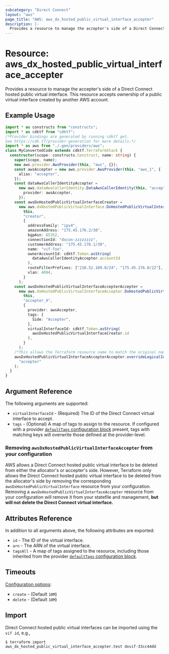 ```yaml
---
subcategory: "Direct Connect"
layout: "aws"
page_title: "AWS: aws_dx_hosted_public_virtual_interface_accepter"
description: |-
  Provides a resource to manage the accepter's side of a Direct Connect hosted public virtual interface.
---
```


# Resource: aws_dx_hosted_public_virtual_interface_accepter

Provides a resource to manage the accepter's side of a Direct Connect hosted public virtual interface.
This resource accepts ownership of a public virtual interface created by another AWS account.

## Example Usage

```typescript
import * as constructs from "constructs";
import * as cdktf from "cdktf";
/*Provider bindings are generated by running cdktf get.
See https://cdk.tf/provider-generation for more details.*/
import * as aws from "./.gen/providers/aws";
class MyConvertedCode extends cdktf.TerraformStack {
  constructor(scope: constructs.Construct, name: string) {
    super(scope, name);
    new aws.provider.AwsProvider(this, "aws", {});
    const awsAccepter = new aws.provider.AwsProvider(this, "aws_1", {
      alias: "accepter",
    });
    const dataAwsCallerIdentityAccepter =
      new aws.dataAwsCallerIdentity.DataAwsCallerIdentity(this, "accepter", {
        provider: awsAccepter,
      });
    const awsDxHostedPublicVirtualInterfaceCreator =
      new aws.dxHostedPublicVirtualInterface.DxHostedPublicVirtualInterface(
        this,
        "creator",
        {
          addressFamily: "ipv4",
          amazonAddress: "175.45.176.2/30",
          bgpAsn: 65352,
          connectionId: "dxcon-zzzzzzzz",
          customerAddress: "175.45.176.1/30",
          name: "vif-foo",
          ownerAccountId: cdktf.Token.asString(
            dataAwsCallerIdentityAccepter.accountId
          ),
          routeFilterPrefixes: ["210.52.109.0/24", "175.45.176.0/22"],
          vlan: 4094,
        }
      );
    const awsDxHostedPublicVirtualInterfaceAccepterAccepter =
      new aws.dxHostedPublicVirtualInterfaceAccepter.DxHostedPublicVirtualInterfaceAccepter(
        this,
        "accepter_4",
        {
          provider: awsAccepter,
          tags: {
            Side: "Accepter",
          },
          virtualInterfaceId: cdktf.Token.asString(
            awsDxHostedPublicVirtualInterfaceCreator.id
          ),
        }
      );
    /*This allows the Terraform resource name to match the original name. You can remove the call if you don't need them to match.*/
    awsDxHostedPublicVirtualInterfaceAccepterAccepter.overrideLogicalId(
      "accepter"
    );
  }
}

```

## Argument Reference

The following arguments are supported:

* `virtualInterfaceId` - (Required) The ID of the Direct Connect virtual interface to accept.
* `tags` - (Optional) A map of tags to assign to the resource. If configured with a provider [`defaultTags` configuration block](https://registry.terraform.io/providers/hashicorp/aws/latest/docs#default_tags-configuration-block) present, tags with matching keys will overwrite those defined at the provider-level.

### Removing `awsDxHostedPublicVirtualInterfaceAccepter` from your configuration

AWS allows a Direct Connect hosted public virtual interface to be deleted from either the allocator's or accepter's side.
However, Terraform only allows the Direct Connect hosted public virtual interface to be deleted from the allocator's side
by removing the corresponding `awsDxHostedPublicVirtualInterface` resource from your configuration.
Removing a `awsDxHostedPublicVirtualInterfaceAccepter` resource from your configuration will remove it
from your statefile and management, **but will not delete the Direct Connect virtual interface.**

## Attributes Reference

In addition to all arguments above, the following attributes are exported:

* `id` - The ID of the virtual interface.
* `arn` - The ARN of the virtual interface.
* `tagsAll` - A map of tags assigned to the resource, including those inherited from the provider [`defaultTags` configuration block](https://registry.terraform.io/providers/hashicorp/aws/latest/docs#default_tags-configuration-block).

## Timeouts

[Configuration options](https://developer.hashicorp.com/terraform/language/resources/syntax#operation-timeouts):

- `create` - (Default `10M`)
- `delete` - (Default `10M`)

## Import

Direct Connect hosted public virtual interfaces can be imported using the `vif id`, e.g.,

```
$ terraform import aws_dx_hosted_public_virtual_interface_accepter.test dxvif-33cc44dd
```

<!-- cache-key: cdktf-0.17.0-pre.15 input-d4862494ed6c7561cd66c57420b59035901b8c331cc7b22b729c450055819734 -->